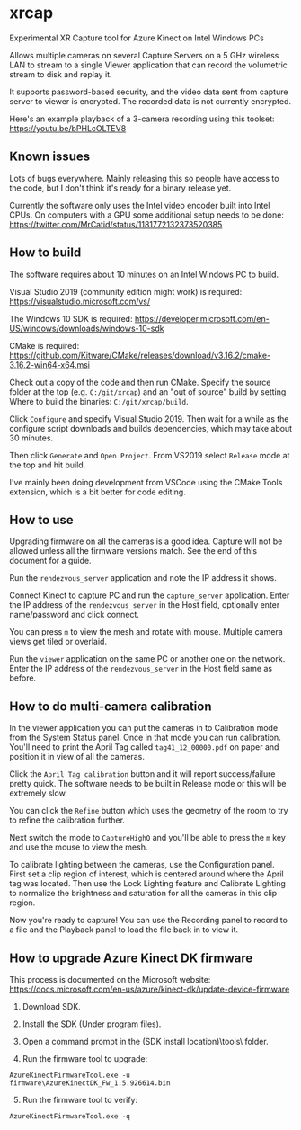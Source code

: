 # xrcap
Experimental XR Capture tool for Azure Kinect on Intel Windows PCs

Allows multiple cameras on several Capture Servers on a 5 GHz wireless LAN to stream to a single Viewer application that can record the volumetric stream to disk and replay it.

It supports password-based security, and the video data sent from capture server to viewer is encrypted.  The recorded data is not currently encrypted.

Here's an example playback of a 3-camera recording using this toolset: https://youtu.be/bPHLcOLTEV8

## Known issues

Lots of bugs everywhere.  Mainly releasing this so people have access to the code, but I don't think it's ready for a binary release yet.

Currently the software only uses the Intel video encoder built into Intel CPUs.
On computers with a GPU some additional setup needs to be done: https://twitter.com/MrCatid/status/1181772132373520385


## How to build

The software requires about 10 minutes on an Intel Windows PC to build.

Visual Studio 2019 (community edition might work) is required: https://visualstudio.microsoft.com/vs/

The Windows 10 SDK is required: https://developer.microsoft.com/en-US/windows/downloads/windows-10-sdk

CMake is required: https://github.com/Kitware/CMake/releases/download/v3.16.2/cmake-3.16.2-win64-x64.msi

Check out a copy of the code and then run CMake.  Specify the source folder at the top (e.g. `C:/git/xrcap`) and an "out of source" build by setting Where to build the binaries: `C:/git/xrcap/build`.

Click `Configure` and specify Visual Studio 2019.  Then wait for a while as the configure script downloads and builds dependencies, which may take about 30 minutes.

Then click `Generate` and `Open Project`.  From VS2019 select `Release` mode at the top and hit build.

I've mainly been doing development from VSCode using the CMake Tools extension, which is a bit better for code editing.

## How to use

Upgrading firmware on all the cameras is a good idea.  Capture will not be allowed unless all the firmware versions match.  See the end of this document for a guide.

Run the `rendezvous_server` application and note the IP address it shows.

Connect Kinect to capture PC and run the `capture_server` application.  Enter the IP address of the `rendezvous_server` in the Host field, optionally enter name/password and click connect.

You can press `m` to view the mesh and rotate with mouse.  Multiple camera views get tiled or overlaid.

Run the `viewer` application on the same PC or another one on the network.  Enter the IP address of the `rendezvous_server` in the Host field same as before.


## How to do multi-camera calibration

In the viewer application you can put the cameras in to Calibration mode from the System Status panel.  Once in that mode you can run calibration.  You'll need to print the April Tag called `tag41_12_00000.pdf` on paper and position it in view of all the cameras.

Click the `April Tag calibration` button and it will report success/failure pretty quick.  The software needs to be built in Release mode or this will be extremely slow.

You can click the `Refine` button which uses the geometry of the room to try to refine the calibration further.

Next switch the mode to `CaptureHighQ` and you'll be able to press the `m` key and use the mouse to view the mesh.

To calibrate lighting between the cameras, use the Configuration panel.  First set a clip region of interest, which is centered around where the April tag was located.  Then use the Lock Lighting feature and Calibrate Lighting to normalize the brightness and saturation for all the cameras in this clip region.

Now you're ready to capture!  You can use the Recording panel to record to a file and the Playback panel to load the file back in to view it.


## How to upgrade Azure Kinect DK firmware

This process is documented on the Microsoft website:
https://docs.microsoft.com/en-us/azure/kinect-dk/update-device-firmware

1. Download SDK.

2. Install the SDK (Under program files).

3. Open a command prompt in the (SDK install location)\tools\ folder.

4. Run the firmware tool to upgrade:

`AzureKinectFirmwareTool.exe -u firmware\AzureKinectDK_Fw_1.5.926614.bin`

5. Run the firmware tool to verify:

`AzureKinectFirmwareTool.exe -q`
